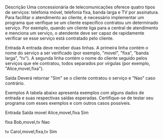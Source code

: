Descrição
Uma concessionária de telecomunicações oferece quatro tipos de serviços: telefonia móvel, telefonia fixa, banda larga e TV por assinatura. Para facilitar o atendimento ao cliente, é necessário implementar um programa que verifique se um cliente específico contratou um determinado serviço. Por exemplo, quando um cliente liga para a central de atendimento e menciona um serviço, o atendente deve ser capaz de rapidamente verificar se esse serviço está contratado pelo cliente.

Entrada
A entrada deve receber duas linhas. A primeira linha contém o nome do serviço a ser verificado (por exemplo, "movel", "fixa", "banda larga", "tv"). A segunda linha contém o nome do cliente seguido pelos serviços que ele contratou, todos separados por vírgulas (por exemplo, "Alice,movel,fixa").

Saída
Deverá retornar "Sim" se o cliente contratou o serviço e "Nao" caso contrário.

Exemplos
A tabela abaixo apresenta exemplos com alguns dados de entrada e suas respectivas saídas esperadas. Certifique-se de testar seu programa com esses exemplos e com outros casos possíveis.

Entrada	            Saída
movel
Alice,movel,fixa	 Sim

fixa
Bob,movel,tv	     Nao

tv
Carol,movel,fixa,tv	 Sim